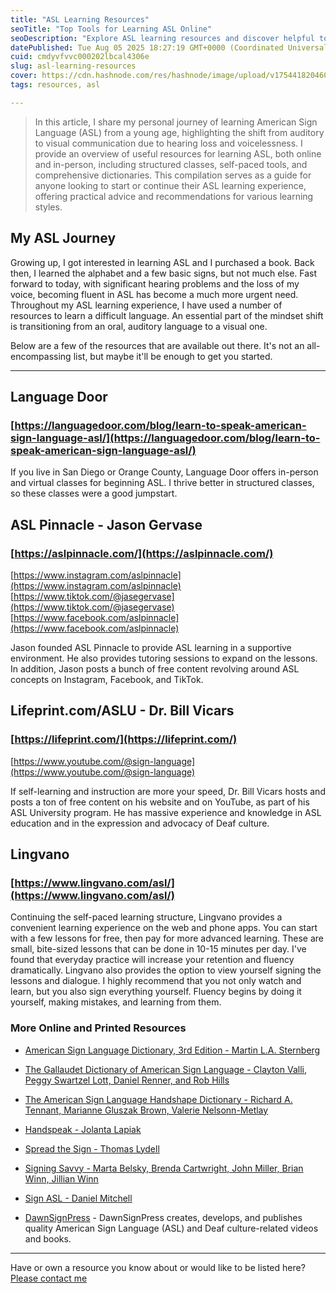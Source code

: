 ```yaml
---
title: "ASL Learning Resources"
seoTitle: "Top Tools for Learning ASL Online"
seoDescription: "Explore ASL learning resources and discover helpful tools for mastering American Sign Language, from online courses to comprehensive dictionaries"
datePublished: Tue Aug 05 2025 18:27:19 GMT+0000 (Coordinated Universal Time)
cuid: cmdyvfvvc000202lbcal4306e
slug: asl-learning-resources
cover: https://cdn.hashnode.com/res/hashnode/image/upload/v1754418204606/d613298c-1197-4359-89e8-8c7b38aa5d60.png
tags: resources, asl

---
```


> In this article, I share my personal journey of learning American Sign Language (ASL) from a young age, highlighting the shift from auditory to visual communication due to hearing loss and voicelessness. I provide an overview of useful resources for learning ASL, both online and in-person, including structured classes, self-paced tools, and comprehensive dictionaries. This compilation serves as a guide for anyone looking to start or continue their ASL learning experience, offering practical advice and recommendations for various learning styles.

## My ASL Journey

Growing up, I got interested in learning ASL and I purchased a book. Back then, I learned the alphabet and a few basic signs, but not much else. Fast forward to today, with significant hearing problems and the loss of my voice, becoming fluent in ASL has become a much more urgent need. Throughout my ASL learning experience, I have used a number of resources to learn a difficult language. An essential part of the mindset shift is transitioning from an oral, auditory language to a visual one.

Below are a few of the resources that are available out there. It's not an all-encompassing list, but maybe it'll be enough to get you started.

---

## Language Door

### [https://languagedoor.com/blog/learn-to-speak-american-sign-language-asl/](https://languagedoor.com/blog/learn-to-speak-american-sign-language-asl/)

If you live in San Diego or Orange County, Language Door offers in-person and virtual classes for beginning ASL. I thrive better in structured classes, so these classes were a good jumpstart.

## ASL Pinnacle - Jason Gervase

### [https://aslpinnacle.com/](https://aslpinnacle.com/)  
[https://www.instagram.com/aslpinnacle](https://www.instagram.com/aslpinnacle)  
[https://www.tiktok.com/@jasegervase](https://www.tiktok.com/@jasegervase)  
[https://www.facebook.com/aslpinnacle](https://www.facebook.com/aslpinnacle)

Jason founded ASL Pinnacle to provide ASL learning in a supportive environment. He also provides tutoring sessions to expand on the lessons. In addition, Jason posts a bunch of free content revolving around ASL concepts on Instagram, Facebook, and TikTok.

## Lifeprint.com/ASLU - Dr. Bill Vicars

### [https://lifeprint.com/](https://lifeprint.com/)  
[https://www.youtube.com/@sign-language](https://www.youtube.com/@sign-language)

If self-learning and instruction are more your speed, Dr. Bill Vicars hosts and posts a ton of free content on his website and on YouTube, as part of his ASL University program. He has massive experience and knowledge in ASL education and in the expression and advocacy of Deaf culture.

## Lingvano

### [https://www.lingvano.com/asl/](https://www.lingvano.com/asl/)

Continuing the self-paced learning structure, Lingvano provides a convenient learning experience on the web and phone apps. You can start with a few lessons for free, then pay for more advanced learning. These are small, bite-sized lessons that can be done in 10-15 minutes per day. I've found that everyday practice will increase your retention and fluency dramatically. Lingvano also provides the option to view yourself signing the lessons and dialogue. I highly recommend that you not only watch and learn, but you also sign everything yourself. Fluency begins by doing it yourself, making mistakes, and learning from them.

### More Online and Printed Resources

* [American Sign Language Dictionary, 3rd Edition - Martin L.A. Sternberg](https://www.amazon.com/American-Sign-Language-Dictionary-Third/dp/0062736345/)
    
* [The Gallaudet Dictionary of American Sign Language - Clayton Valli, Peggy Swartzel Lott, Daniel Renner, and Rob Hills](https://www.amazon.com/Gallaudet-Dictionary-American-Sign-Language/dp/1954622015)
    
* [The American Sign Language Handshape Dictionary - Richard A. Tennant, Marianne Gluszak Brown, Valerie Nelsonn-Metlay](https://www.amazon.com/American-Sign-Language-Handshape-Dictionary/dp/1944838783/)
    
* [Handspeak - Jolanta Lapiak](https://www.handspeak.com/)
    
* [Spread the Sign - Thomas Lydell](https://spreadthesign.com/en.us/search/)
    
* [Signing Savvy - Marta Belsky, Brenda Cartwright, John Miller, Brian Winn, Jillian Winn](https://www.signingsavvy.com/)
    
* [Sign ASL - Daniel Mitchell](https://www.signasl.org/)
    
* [DawnSignPress](https://www.dawnsign.com/) - DawnSignPress creates, develops, and publishes quality American Sign Language (ASL) and Deaf culture-related videos and books.
    

---

Have or own a resource you know about or would like to be listed here? [Please contact me](https://stephenjlu.com/contact)